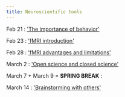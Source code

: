 ```yaml
---
title: Neuroscientific tools
---
```


Feb 21
: ['The importance of behavior'](#)

Feb 23 
: ['fMRI introduction'](#)

Feb 28 
: ['fMRI advantages and limitations'](#)

March 2
: ['Open science and closed science'](#)

March 7 + March 9 = **SPRING BREAK**
: [](#)

March 14
: ['Brainstorming with others'](#)

